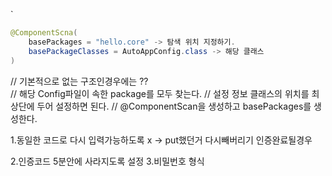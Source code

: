 `
```java
@ComponentScna(
	basePackages = "hello.core" -> 탐색 위치 지정하기.
	basePackageClasses = AutoAppConfig.class -> 해당 클래스 
)
```


// 기본적으로 없는 구조인경우에는 ??  
// 해당 Config파일이 속한 package를 모두 찾는다. 
// 설정 정보 클래스의 위치를 최상단에 두어 설정하면 된다.
// @ComponentScan을 생성하고 basePackages를 생성한다.


1.동일한 코드로 다시 입력가능하도록 x -> put했던거 다시빼버리기
인증완료될경우

2.인증코드 5분안에 사라지도록 설정
3.비밀번호 형식

